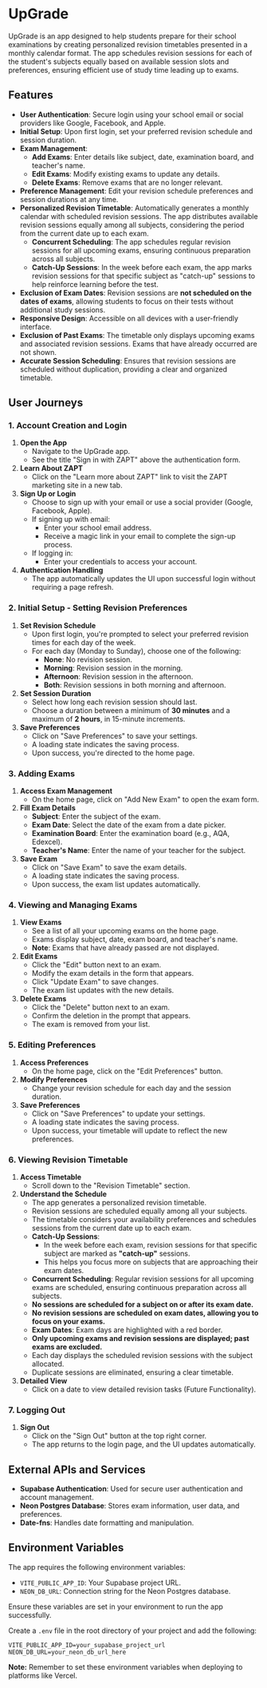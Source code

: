 # UpGrade

UpGrade is an app designed to help students prepare for their school examinations by creating personalized revision timetables presented in a monthly calendar format. The app schedules revision sessions for each of the student's subjects equally based on available session slots and preferences, ensuring efficient use of study time leading up to exams.

## Features

- **User Authentication**: Secure login using your school email or social providers like Google, Facebook, and Apple.
- **Initial Setup**: Upon first login, set your preferred revision schedule and session duration.
- **Exam Management**:
  - **Add Exams**: Enter details like subject, date, examination board, and teacher's name.
  - **Edit Exams**: Modify existing exams to update any details.
  - **Delete Exams**: Remove exams that are no longer relevant.
- **Preference Management**: Edit your revision schedule preferences and session durations at any time.
- **Personalized Revision Timetable**: Automatically generates a monthly calendar with scheduled revision sessions. The app distributes available revision sessions equally among all subjects, considering the period from the current date up to each exam.
  - **Concurrent Scheduling**: The app schedules regular revision sessions for all upcoming exams, ensuring continuous preparation across all subjects.
  - **Catch-Up Sessions**: In the week before each exam, the app marks revision sessions for that specific subject as "catch-up" sessions to help reinforce learning before the test.
- **Exclusion of Exam Dates**: Revision sessions are **not scheduled on the dates of exams**, allowing students to focus on their tests without additional study sessions.
- **Responsive Design**: Accessible on all devices with a user-friendly interface.
- **Exclusion of Past Exams**: The timetable only displays upcoming exams and associated revision sessions. Exams that have already occurred are not shown.
- **Accurate Session Scheduling**: Ensures that revision sessions are scheduled without duplication, providing a clear and organized timetable.

## User Journeys

### 1. Account Creation and Login

1. **Open the App**
   - Navigate to the UpGrade app.
   - See the title "Sign in with ZAPT" above the authentication form.
2. **Learn About ZAPT**
   - Click on the "Learn more about ZAPT" link to visit the ZAPT marketing site in a new tab.
3. **Sign Up or Login**
   - Choose to sign up with your email or use a social provider (Google, Facebook, Apple).
   - If signing up with email:
     - Enter your school email address.
     - Receive a magic link in your email to complete the sign-up process.
   - If logging in:
     - Enter your credentials to access your account.
4. **Authentication Handling**
   - The app automatically updates the UI upon successful login without requiring a page refresh.

### 2. Initial Setup - Setting Revision Preferences

1. **Set Revision Schedule**
   - Upon first login, you're prompted to select your preferred revision times for each day of the week.
   - For each day (Monday to Sunday), choose one of the following:
     - **None**: No revision session.
     - **Morning**: Revision session in the morning.
     - **Afternoon**: Revision session in the afternoon.
     - **Both**: Revision sessions in both morning and afternoon.
2. **Set Session Duration**
   - Select how long each revision session should last.
   - Choose a duration between a minimum of **30 minutes** and a maximum of **2 hours**, in 15-minute increments.
3. **Save Preferences**
   - Click on "Save Preferences" to save your settings.
   - A loading state indicates the saving process.
   - Upon success, you're directed to the home page.

### 3. Adding Exams

1. **Access Exam Management**
   - On the home page, click on "Add New Exam" to open the exam form.
2. **Fill Exam Details**
   - **Subject**: Enter the subject of the exam.
   - **Exam Date**: Select the date of the exam from a date picker.
   - **Examination Board**: Enter the examination board (e.g., AQA, Edexcel).
   - **Teacher's Name**: Enter the name of your teacher for the subject.
3. **Save Exam**
   - Click on "Save Exam" to save the exam details.
   - A loading state indicates the saving process.
   - Upon success, the exam list updates automatically.

### 4. Viewing and Managing Exams

1. **View Exams**
   - See a list of all your upcoming exams on the home page.
   - Exams display subject, date, exam board, and teacher's name.
   - **Note**: Exams that have already passed are not displayed.
2. **Edit Exams**
   - Click the "Edit" button next to an exam.
   - Modify the exam details in the form that appears.
   - Click "Update Exam" to save changes.
   - The exam list updates with the new details.
3. **Delete Exams**
   - Click the "Delete" button next to an exam.
   - Confirm the deletion in the prompt that appears.
   - The exam is removed from your list.

### 5. Editing Preferences

1. **Access Preferences**
   - On the home page, click on the "Edit Preferences" button.
2. **Modify Preferences**
   - Change your revision schedule for each day and the session duration.
3. **Save Preferences**
   - Click on "Save Preferences" to update your settings.
   - A loading state indicates the saving process.
   - Upon success, your timetable will update to reflect the new preferences.

### 6. Viewing Revision Timetable

1. **Access Timetable**
   - Scroll down to the "Revision Timetable" section.
2. **Understand the Schedule**
   - The app generates a personalized revision timetable.
   - Revision sessions are scheduled equally among all your subjects.
   - The timetable considers your availability preferences and schedules sessions from the current date up to each exam.
   - **Catch-Up Sessions**:
     - In the week before each exam, revision sessions for that specific subject are marked as **"catch-up"** sessions.
     - This helps you focus more on subjects that are approaching their exam dates.
   - **Concurrent Scheduling**: Regular revision sessions for all upcoming exams are scheduled, ensuring continuous preparation across all subjects.
   - **No sessions are scheduled for a subject on or after its exam date.**
   - **No revision sessions are scheduled on exam dates, allowing you to focus on your exams.**
   - **Exam Dates**: Exam days are highlighted with a red border.
   - **Only upcoming exams and revision sessions are displayed; past exams are excluded.**
   - Each day displays the scheduled revision sessions with the subject allocated.
   - Duplicate sessions are eliminated, ensuring a clear timetable.
3. **Detailed View**
   - Click on a date to view detailed revision tasks (Future Functionality).

### 7. Logging Out

1. **Sign Out**
   - Click on the "Sign Out" button at the top right corner.
   - The app returns to the login page, and the UI updates automatically.

## External APIs and Services

- **Supabase Authentication**: Used for secure user authentication and account management.
- **Neon Postgres Database**: Stores exam information, user data, and preferences.
- **Date-fns**: Handles date formatting and manipulation.

## Environment Variables

The app requires the following environment variables:

- `VITE_PUBLIC_APP_ID`: Your Supabase project URL.
- `NEON_DB_URL`: Connection string for the Neon Postgres database.

Ensure these variables are set in your environment to run the app successfully.

Create a `.env` file in the root directory of your project and add the following:

```
VITE_PUBLIC_APP_ID=your_supabase_project_url
NEON_DB_URL=your_neon_db_url_here
```

**Note:** Remember to set these environment variables when deploying to platforms like Vercel.